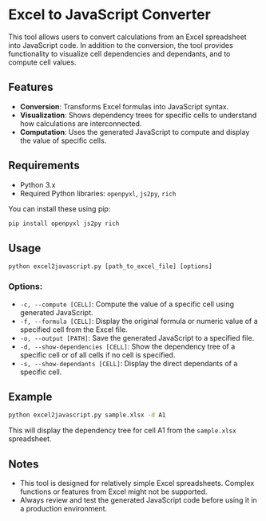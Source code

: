 # Excel to JavaScript Converter

This tool allows users to convert calculations from an Excel spreadsheet into JavaScript code. In addition to the conversion, the tool provides functionality to visualize cell dependencies and dependants, and to compute cell values.

## Features

- **Conversion**: Transforms Excel formulas into JavaScript syntax.
- **Visualization**: Shows dependency trees for specific cells to understand how calculations are interconnected.
- **Computation**: Uses the generated JavaScript to compute and display the value of specific cells.

## Requirements

- Python 3.x
- Required Python libraries: `openpyxl`, `js2py`, `rich`

You can install these using pip:

```bash
pip install openpyxl js2py rich
```

## Usage

```
python excel2javascript.py [path_to_excel_file] [options]
```

### Options:

- `-c, --compute [CELL]`: Compute the value of a specific cell using generated JavaScript.
- `-f, --formula [CELL]`: Display the original formula or numeric value of a specified cell from the Excel file.
- `-o, --output [PATH]`: Save the generated JavaScript to a specified file.
- `-d, --show-dependencies [CELL]`: Show the dependency tree of a specific cell or of all cells if no cell is specified.
- `-s, --show-dependants [CELL]`: Display the direct dependants of a specific cell.

## Example

```bash
python excel2javascript.py sample.xlsx -d A1
```

This will display the dependency tree for cell A1 from the `sample.xlsx` spreadsheet.

## Notes

- This tool is designed for relatively simple Excel spreadsheets. Complex functions or features from Excel might not be supported.
- Always review and test the generated JavaScript code before using it in a production environment.
